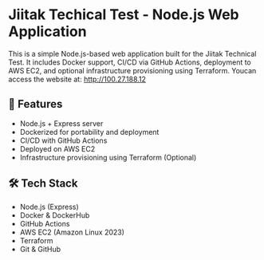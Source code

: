 # Jiitak Techical Test - Node.js Web Application

This is a simple Node.js-based web application built for the Jiitak Technical Test. It includes Docker support, CI/CD via GitHub Actions, deployment to AWS EC2, and optional infrastructure provisioning using Terraform.
Youcan access the website at: http://100.27.188.12

## 🚀 Features

- Node.js + Express server
- Dockerized for portability and deployment
- CI/CD with GitHub Actions
- Deployed on AWS EC2
- Infrastructure provisioning using Terraform (Optional)

## 🛠️ Tech Stack

- Node.js (Express)
- Docker & DockerHub
- GitHub Actions
- AWS EC2 (Amazon Linux 2023)
- Terraform
- Git & GitHub

